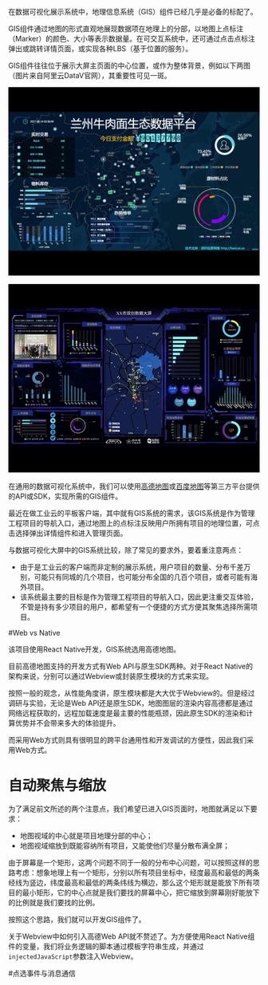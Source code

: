 在数据可视化展示系统中，地理信息系统（GIS）组件已经几乎是必备的标配了。

GIS组件通过地图的形式直观地展现数据项在地理上的分部，以地图上点标注（Marker）的颜色、大小等表示数据量。在可交互系统中，还可通过点击点标注弹出或跳转详情页面，或实现各种LBS（基于位置的服务）。

GIS组件往往位于展示大屏主页面的中心位置，或作为整体背景，例如以下两图（图片来自阿里云DataV官网），其重要性可见一斑。

![1](1.jpg)

![2](2.jpg)

在通用的数据可视化系统中，我们可以使用[高德地图](http://lbs.amap.com/)或[百度地图](http://lbsyun.baidu.com/)等第三方平台提供的API或SDK，实现所需的GIS组件。

最近在做工业云的平板客户端，其中就有GIS系统的需求，该GIS系统是作为管理工程项目的导航入口，通过地图上的点标注反映用户所拥有项目的地理位置，可点击选择弹出详情组件和进入管理页面。

与数据可视化大屏中的GIS系统比较，除了常见的要求外，要着重注意两点：

- 由于是工业云的客户端而非定制的展示系统，用户项目的数量、分布千差万别，可能只有同城的几个项目，也可能分布全国的几百个项目，或者可能有海外项目。
- 该系统最主要的目标是作为管理工程项目的导航入口，因此更注重交互体验，不管是持有多少项目的用户，都希望有一个便捷的方式方便其聚焦选择所需项目。

#Web vs Native

该项目使用React Native开发，GIS系统选用高德地图。

目前高德地图支持的开发方式有Web API与原生SDK两种。对于React Native的架构来说，分别可以通过Webview或封装原生模块的方式来实现。

按照一般的观念，从性能角度讲，原生模块都是大大优于Webview的。但是经过调研与实验，无论是Web API还是原生SDK，地图图层的渲染内容高德都是通过网络远程获取的，远程加载速度是最主要的性能瓶颈，因此原生SDK的渲染和计算优势并不会带来多大的体验提升。

而采用Web方式则具有很明显的跨平台通用性和开发调试的方便性，因此我们采用Web方式。

# 自动聚焦与缩放

为了满足前文所述的两个注意点，我们希望已进入GIS页面时，地图就满足以下要求：

- 地图视域的中心就是项目地理分部的中心；
- 地图视域缩放到既能容纳所有项目，又能使他们尽量分散布满全屏；

由于屏幕是一个矩形，这两个问题不同于一般的分布中心问题，可以按照这样的思路考虑：想象地理上有一个矩形，分别以所有项目坐标中，经度最高和最低的两条经线为竖边，纬度最高和最低的两条纬线为横边，那么这个矩形就是能放下所有项目的最小矩形，它的中心点就是我们要找的屏幕中心，把它缩放到屏幕刚好能放下的比例就是我们要找的比例。

按照这个思路，我们就可以开发GIS组件了。

关于Webview中如何引入高德Web API就不赘述了。为方便使用React Native组件的变量，我们将业务逻辑的脚本通过模板字符串生成，并通过`injectedJavaScript`参数注入Webview。

#点选事件与消息通信
